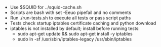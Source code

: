 - Use $SQUID for ../squid-cache.sh
- Scripts are bash with set -Eeuo pipefail and no comments
- Run ./run-tests.sh to execute all tests or pass script paths
- Tests check startup iptables certificate caching and python download
- iptables is not installed by default; install before running tests:
  - sudo apt-get update && sudo apt-get install -y iptables
  - sudo ln -sf /usr/sbin/iptables-legacy /usr/sbin/iptables
